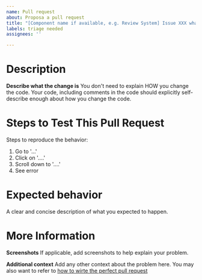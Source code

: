 ```yaml
---
name: Pull request
about: Proposa a pull request
title: "[Component name if available, e.g. Review System] Issue XXX what this commit has done"
labels: triage needed
assignees: ''

---
```


# Description
**Describe what the change is**
You don't need to explain HOW you change the code. Your code, including comments in the code should explicitly
self-describe enough about how you change the code.

# Steps to Test This Pull Request
Steps to reproduce the behavior:
1. Go to '...'
2. Click on '....'
3. Scroll down to '....'
4. See error

# Expected behavior
A clear and concise description of what you expected to happen.

# More Information
**Screenshots**
If applicable, add screenshots to help explain your problem.

**Additional context**
Add any other context about the problem here. You may also want to refer
to [how to wirte the perfect pull request](https://github.blog/2015-01-21-how-to-write-the-perfect-pull-request/)

